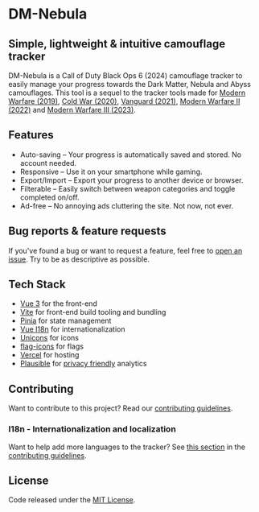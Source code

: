 # DM-Nebula

## Simple, lightweight & intuitive camouflage tracker

DM-Nebula is a Call of Duty Black Ops 6 (2024) camouflage tracker to easily manage your progress towards the Dark Matter, Nebula and Abyss camouflages. This tool is a sequel to the tracker tools made for [Modern Warfare (2019)](https://damascus.vercel.app/), [Cold War (2020)](https://coldwar.vercel.app/), [Vanguard (2021)](https://vanguard.emca.app/), [Modern Warfare II (2022)](https://orion.emca.app/) and [Modern Warfare III (2023)](https://interstellar.emca.app/).

## Features

- Auto-saving – Your progress is automatically saved and stored. No account needed.
- Responsive – Use it on your smartphone while gaming.
- Export/Import – Export your progress to another device or browser.
- Filterable – Easily switch between weapon categories and toggle completed on/off.
- Ad-free – No annoying ads cluttering the site. Not now, not ever.

## Bug reports & feature requests

If you've found a bug or want to request a feature, feel free to [open an issue](https://github.com/iiKline/dm-nebula/issues/new). Try to be as descriptive as possible.

## Tech Stack

- [Vue 3](https://vuejs.org/) for the front-end
- [Vite](https://vitejs.dev/) for front-end build tooling and bundling
- [Pinia](https://pinia.vuejs.org/) for state management
- [Vue I18n](https://kazupon.github.io/vue-i18n/) for internationalization
- [Unicons](https://iconscout.com/unicons) for icons
- [flag-icons](https://github.com/lipis/flag-icons) for flags
- [Vercel](https://vercel.com/) for hosting
- [Plausible](https://plausible.io/) for [privacy friendly](https://plausible.io/privacy-focused-web-analytics) analytics

## Contributing

Want to contribute to this project? Read our [contributing guidelines](https://github.com/iiKline/dm-nebula/blob/main/CONTRIBUTING.md).

### I18n - Internationalization and localization

Want to help add more languages to the tracker? See [this section](https://github.com/iiKline/dm-nebula/blob/main/CONTRIBUTING.md#i18n---internationalization-and-localization) in the [contributing guidelines](https://github.com/iiKline/dm-nebula/blob/main/CONTRIBUTING.md).

## License

Code released under the [MIT License](https://github.com/iiKline/dm-nebula/blob/main/LICENSE).
